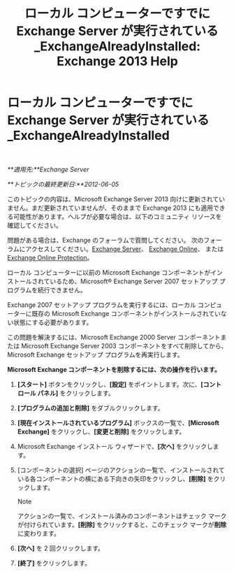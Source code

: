 ﻿---
title: 'ローカル コンピューターですでに Exchange Server が実行されている_ExchangeAlreadyInstalled: Exchange 2013 Help'
TOCTitle: ローカル コンピューターですでに Exchange Server が実行されている_ExchangeAlreadyInstalled
ms:assetid: 3f168b5d-9910-418f-86fb-e99d852dcb5e
ms:mtpsurl: https://technet.microsoft.com/ja-jp/library/ms.exch.setupreadiness.exchangealreadyinstalled(v=EXCHG.150)
ms:contentKeyID: 48269398
ms.date: 04/24/2018
mtps_version: v=EXCHG.150
ms.translationtype: HT
---

# ローカル コンピューターですでに Exchange Server が実行されている\_ExchangeAlreadyInstalled

 

_**適用先:**Exchange Server_

_**トピックの最終更新日:**2012-06-05_

このトピックの内容は、Microsoft Exchange Server 2013 向けに更新されていません。まだ更新されていませんが、そのままで Exchange 2013 にも適用できる可能性があります。ヘルプが必要な場合は、以下のコミュニティ リソースを確認してください。

問題がある場合は、Exchange のフォーラムで質問してください。 次のフォーラムにアクセスしてください。[Exchange Server](https://go.microsoft.com/fwlink/p/?linkid=60612)、 [Exchange Online](https://go.microsoft.com/fwlink/p/?linkid=267542)、 または [Exchange Online Protection](https://go.microsoft.com/fwlink/p/?linkid=285351)。

ローカル コンピューターに以前の Microsoft Exchange コンポーネントがインストールされているため、Microsoft® Exchange Server 2007 セットアップ プログラムを続行できません。

Exchange 2007 セットアップ プログラムを実行するには、ローカル コンピューターに既存の Microsoft Exchange コンポーネントがインストールされていない状態にする必要があります。

この問題を解決するには、Microsoft Exchange 2000 Server コンポーネントまたは Microsoft Exchange Server 2003 コンポーネントをすべて削除してから、Microsoft Exchange セットアップ プログラムを再実行します。

**Microsoft Exchange コンポーネントを削除するには、次の操作を行います。**

1.  **\[スタート\]** ボタンをクリックし、**\[設定\]** をポイントします。次に、**\[コントロール パネル\]** をクリックします。

2.  **\[プログラムの追加と削除\]** をダブルクリックします。

3.  **\[現在インストールされているプログラム\]** ボックスの一覧で、**\[Microsoft Exchange\]** をクリックし、**\[変更と削除\]** をクリックします。

4.  Microsoft Exchange インストール ウィザードで、**\[次へ\]** をクリックします。

5.  \[コンポーネントの選択\] ページのアクションの一覧で、インストールされている各コンポーネントの横にある下向きの矢印をクリックし、**\[削除\]** をクリックします。
    

    > [!NOTE]
    > アクションの一覧で、インストール済みのコンポーネントはチェック マークが付けられています。<STRONG>[削除]</STRONG> をクリックすると、このチェック マークが<STRONG>削除</STRONG>に変わります。



6.  **\[次へ\]** を 2 回クリックします。

7.  **\[終了\]** をクリックします。

